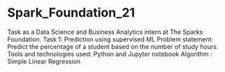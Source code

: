 # Spark_Foundation_21
Task as a Data Science and Business Analytics intern at The Sparks Foundation. Task 1: Prediction using supervised ML Problem statement: Predict the percentage of a student based on the number of study hours. Tools and technologies used: Python and Jupyter notebook Algorithm : Simple Linear Regression
